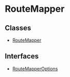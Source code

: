 # RouteMapper

## Classes

- [RouteMapper](classes/RouteMapper.md)

## Interfaces

- [RouteMapperOptions](interfaces/RouteMapperOptions.md)
